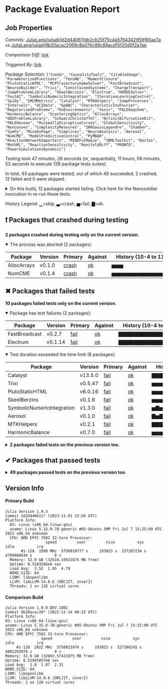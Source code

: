 # Package Evaluation Report

## Job Properties

*Commits:* [JuliaLang/julia@1d2d440611db2cb25f75c4a5764342959165ae7a](https://github.com/JuliaLang/julia/commit/1d2d440611db2cb25f75c4a5764342959165ae7a) vs [JuliaLang/julia@9b20acac2069c8a374c89c89acd15f20d0f2a7ae](https://github.com/JuliaLang/julia/commit/9b20acac2069c8a374c89c89acd15f20d0f2a7ae)

*Comparison Diff:* [link](https://github.com/JuliaLang/julia/compare/9b20acac2069c8a374c89c89acd15f20d0f2a7ae...1d2d440611db2cb25f75c4a5764342959165ae7a)

*Triggered By:* [link](https://github.com/JuliaLang/julia/pull/50977#issuecomment-1792101098)

*Package Selection:* `["Conda", "CausalityTools", "CitableImage", "ParameterizedFunctions", "TensND", "MomentClosure", "PlutoStaticHTML", "MCPTrajectoryGameSolver", "FastBroadcast", "NeuronBuilder", "Trixi", "ConstrainedSystems", "ChargeTransport", "JumpProblemLibrary", "SkeelBerzins", "Electrum", "HOODESolver", "FastAI", "SymbolicNumericIntegration", "IterativeLearningControl", "SpiDy", "SMLMMetrics", "Catalyst", "MTKHelpers", "JumpProcesses", "Intervals", "UCIData", "GpABC", "CharacteristicInvFourier", "RegularizedProblems", "RxEnvironments", "Yunir", "PALEOaqchem", "HarmonicBalance", "ScatteringOptics", "AllocArrays", "ODEProblemLibrary", "SchwarzChristoffel", "HclinicBifurcationKit", "PALEOocean", "MinimallyDisruptiveCurves", "GlobalSensitivity", "Nonconvex", "ComplexityMeasures", "IRKGaussLegendre", "Chamber", "SymPy", "MiseEnPage", "Simplices", "NeuroAnalysis", "Aerosol", "NumCME", "ModelPredictiveControl", "PyMBAR", "ReactionNetworkImporters", "MINDFulMakie", "SBMLToolkit", "Bactos", "MathML", "ReactionSensitivity", "ManifoldDiff", "PRONTO", "PowerSimulationsDynamics"]`

Testing took 47 minutes, 26 seconds (or, sequentially, 11 hours, 58 minutes, 53 seconds to execute 126 package tests suites).

In total, 63 packages were tested, out of which 49 succeeded, 2 crashed, 12 failed and 0 were skipped.


<details><summary>On this build, 12 packages started failing. Click here for the Nanosoldier invocation to re-run these tests.</summary>
<p>

```
@nanosoldier `runtests(["FastBroadcast", "Electrum", "AllocArrays", "PlutoStaticHTML", "SkeelBerzins", "NumCME", "SymbolicNumericIntegration", "Trixi", "Aerosol", "MTKHelpers", "Catalyst", "HarmonicBalance"])`
```

</p>
</details>


History Legend: ▁=skip, ▃=crash, ▅=fail, ▇=ok.

## ❗ Packages that crashed during testing

**2 packages crashed during testing only on the current version.**

<details open><summary>The process was aborted (2 packages):</summary>
<p>


| Package | Version | Primary | Against | History (10-4 to 11-2) |
| ------- | ------- | ------- | ------- | ------- |
| AllocArrays | v0.1.0 | [crash](https://s3.amazonaws.com/julialang-reports/nanosoldier/pkgeval/by_hash/1d2d440_vs_9b20aca/AllocArrays.primary.log) | [ok](https://s3.amazonaws.com/julialang-reports/nanosoldier/pkgeval/by_hash/1d2d440_vs_9b20aca/AllocArrays.against.log) | <span class="history">▅▅▅</span> |
| NumCME | v0.1.4 | [crash](https://s3.amazonaws.com/julialang-reports/nanosoldier/pkgeval/by_hash/1d2d440_vs_9b20aca/NumCME.primary.log) | [ok](https://s3.amazonaws.com/julialang-reports/nanosoldier/pkgeval/by_hash/1d2d440_vs_9b20aca/NumCME.against.log) | <span class="history">▅▅▅▅▅▅▅▅▅▅▅▅▅▅▅▅▅</span> |

</p>
</details>


## ✖ Packages that failed tests

**10 packages failed tests only on the current version.**

<details open><summary>Package has test failures (2 packages):</summary>
<p>


| Package | Version | Primary | Against | History (10-4 to 11-2) |
| ------- | ------- | ------- | ------- | ------- |
| FastBroadcast | v0.2.7 | [fail](https://s3.amazonaws.com/julialang-reports/nanosoldier/pkgeval/by_hash/1d2d440_vs_9b20aca/FastBroadcast.primary.log) | [ok](https://s3.amazonaws.com/julialang-reports/nanosoldier/pkgeval/by_hash/1d2d440_vs_9b20aca/FastBroadcast.against.log) | <span class="history">▇▇▇▇▇▇▇▇▇▇▇▇▇▇▇▇▇</span> |
| Electrum | v0.1.14 | [fail](https://s3.amazonaws.com/julialang-reports/nanosoldier/pkgeval/by_hash/1d2d440_vs_9b20aca/Electrum.primary.log) | [ok](https://s3.amazonaws.com/julialang-reports/nanosoldier/pkgeval/by_hash/1d2d440_vs_9b20aca/Electrum.against.log) | <span class="history">▇▇▇▇▇▇▇▇▇▇▇▇▅▅▅▅▅</span> |

</p>
</details>

<details open><summary>Test duration exceeded the time limit (8 packages):</summary>
<p>


| Package | Version | Primary | Against | History (10-4 to 11-2) |
| ------- | ------- | ------- | ------- | ------- |
| Catalyst | v13.5.0 | [fail](https://s3.amazonaws.com/julialang-reports/nanosoldier/pkgeval/by_hash/1d2d440_vs_9b20aca/Catalyst.primary.log) | [ok](https://s3.amazonaws.com/julialang-reports/nanosoldier/pkgeval/by_hash/1d2d440_vs_9b20aca/Catalyst.against.log) | <span class="history">▇▇▇▅▇▅▇▇▇▇▇▅▅▅▇▅▅</span> |
| Trixi | v0.5.47 | [fail](https://s3.amazonaws.com/julialang-reports/nanosoldier/pkgeval/by_hash/1d2d440_vs_9b20aca/Trixi.primary.log) | [ok](https://s3.amazonaws.com/julialang-reports/nanosoldier/pkgeval/by_hash/1d2d440_vs_9b20aca/Trixi.against.log) | <span class="history">▅▅▅▅▅▅▅▅▅▅▅▅▅▅▅▅▅</span> |
| PlutoStaticHTML | v6.0.16 | [fail](https://s3.amazonaws.com/julialang-reports/nanosoldier/pkgeval/by_hash/1d2d440_vs_9b20aca/PlutoStaticHTML.primary.log) | [ok](https://s3.amazonaws.com/julialang-reports/nanosoldier/pkgeval/by_hash/1d2d440_vs_9b20aca/PlutoStaticHTML.against.log) | <span class="history">▅▅▅▅▇▅▅▇▅▇▇▅▅▅▅▅▅</span> |
| SkeelBerzins | v0.1.6 | [fail](https://s3.amazonaws.com/julialang-reports/nanosoldier/pkgeval/by_hash/1d2d440_vs_9b20aca/SkeelBerzins.primary.log) | [ok](https://s3.amazonaws.com/julialang-reports/nanosoldier/pkgeval/by_hash/1d2d440_vs_9b20aca/SkeelBerzins.against.log) | <span class="history">▅▅▅▅▅▅▅▅▅▅▅▅▅▅▅▅▅</span> |
| SymbolicNumericIntegration | v1.3.0 | [fail](https://s3.amazonaws.com/julialang-reports/nanosoldier/pkgeval/by_hash/1d2d440_vs_9b20aca/SymbolicNumericIntegration.primary.log) | [ok](https://s3.amazonaws.com/julialang-reports/nanosoldier/pkgeval/by_hash/1d2d440_vs_9b20aca/SymbolicNumericIntegration.against.log) | <span class="history">▅▇▅▅▅▅▅▇▅▇▇▇▅▅▇▅▅</span> |
| Aerosol | v0.1.0 | [fail](https://s3.amazonaws.com/julialang-reports/nanosoldier/pkgeval/by_hash/1d2d440_vs_9b20aca/Aerosol.primary.log) | [ok](https://s3.amazonaws.com/julialang-reports/nanosoldier/pkgeval/by_hash/1d2d440_vs_9b20aca/Aerosol.against.log) | <span class="history">▇▅▇▅▇▅▅▅▅▅</span> |
| MTKHelpers | v0.2.1 | [fail](https://s3.amazonaws.com/julialang-reports/nanosoldier/pkgeval/by_hash/1d2d440_vs_9b20aca/MTKHelpers.primary.log) | [ok](https://s3.amazonaws.com/julialang-reports/nanosoldier/pkgeval/by_hash/1d2d440_vs_9b20aca/MTKHelpers.against.log) | <span class="history">▇▇▇▅▇▇▇▇▇▇▇▇▅▅▅▅▅</span> |
| HarmonicBalance | v0.7.0 | [fail](https://s3.amazonaws.com/julialang-reports/nanosoldier/pkgeval/by_hash/1d2d440_vs_9b20aca/HarmonicBalance.primary.log) | [ok](https://s3.amazonaws.com/julialang-reports/nanosoldier/pkgeval/by_hash/1d2d440_vs_9b20aca/HarmonicBalance.against.log) | <span class="history">▅▅▅▅▅▅▅▅▅▅▅▅▅▅▅▅▅</span> |

</p>
</details>

<details><summary><strong>2 packages failed tests on the previous version too.</strong></summary>
<p>

<details open><summary>Package has test failures (1 packages):</summary>
<p>


| Package | History (10-4 to 11-2) |
| ------- | ------- |
| [Intervals v1.10.0](https://s3.amazonaws.com/julialang-reports/nanosoldier/pkgeval/by_hash/1d2d440_vs_9b20aca/Intervals.primary.log) | <span class="history">▅▇▇▅▇▅▇▇▇▇▇▅▅▅▅▅▅</span> |

</p>
</details>

<details open><summary>Test duration exceeded the time limit (1 packages):</summary>
<p>


| Package | History (10-4 to 11-2) |
| ------- | ------- |
| [SBMLToolkit v0.1.25](https://s3.amazonaws.com/julialang-reports/nanosoldier/pkgeval/by_hash/1d2d440_vs_9b20aca/SBMLToolkit.primary.log) | <span class="history">▅▇▅▅▅▇▅▇▇▅▇▅▅▇▅▅▅</span> |

</p>
</details>

</p>
</details>


## ✔ Packages that passed tests

<details><summary><strong>49 packages passed tests on the previous version too.</strong></summary>
<p>

| Package | History (10-4 to 11-2) |
| ------- | ------- |
| [Conda v1.9.1](https://s3.amazonaws.com/julialang-reports/nanosoldier/pkgeval/by_hash/1d2d440_vs_9b20aca/Conda.primary.log) | <span class="history">▇▇▇▇▇▇▇▇▇▇▇▇▇▇▇▇▇</span> |
| [JumpProcesses v9.8.0](https://s3.amazonaws.com/julialang-reports/nanosoldier/pkgeval/by_hash/1d2d440_vs_9b20aca/JumpProcesses.primary.log) | <span class="history">▇▇▇▇▇▇▇▇▇▇▇▇▇▇▇▅▅</span> |
| [ManifoldDiff v0.3.8](https://s3.amazonaws.com/julialang-reports/nanosoldier/pkgeval/by_hash/1d2d440_vs_9b20aca/ManifoldDiff.primary.log) | <span class="history">▇▇▇▅▇▇▇▇▇▇▇▇▇▅▇▅▅</span> |
| [SymPy v1.2.0](https://s3.amazonaws.com/julialang-reports/nanosoldier/pkgeval/by_hash/1d2d440_vs_9b20aca/SymPy.primary.log) | <span class="history">▇▇▇▇▇▇▇▇▇▇▇▇▇▁▅▁▁</span> |
| [ComplexityMeasures v2.8.0](https://s3.amazonaws.com/julialang-reports/nanosoldier/pkgeval/by_hash/1d2d440_vs_9b20aca/ComplexityMeasures.primary.log) | <span class="history">▇▇▅▇▇▇▇▇▇▅▇▇▇▅▅▅▅</span> |
| [CitableImage v0.7.1](https://s3.amazonaws.com/julialang-reports/nanosoldier/pkgeval/by_hash/1d2d440_vs_9b20aca/CitableImage.primary.log) | <span class="history">▇▇▇▇▇▇▇▇▇▅▇▇▇▇▇▇▅</span> |
| [ParameterizedFunctions v5.16.0](https://s3.amazonaws.com/julialang-reports/nanosoldier/pkgeval/by_hash/1d2d440_vs_9b20aca/ParameterizedFunctions.primary.log) | <span class="history">▇▅▇▅▇▇▅▇▇▇▇▇▇▇▇▅▅</span> |
| [GlobalSensitivity v2.3.0](https://s3.amazonaws.com/julialang-reports/nanosoldier/pkgeval/by_hash/1d2d440_vs_9b20aca/GlobalSensitivity.primary.log) | <span class="history">▅▇▇▇▇▇▅▇▇▇▇▇▇▅▇▅▅</span> |
| [MathML v0.1.15](https://s3.amazonaws.com/julialang-reports/nanosoldier/pkgeval/by_hash/1d2d440_vs_9b20aca/MathML.primary.log) | <span class="history">▇▇▇▅▇▇▇▇▅▇▇▇▇▅▅▅▅</span> |
| [FastAI v0.5.2](https://s3.amazonaws.com/julialang-reports/nanosoldier/pkgeval/by_hash/1d2d440_vs_9b20aca/FastAI.primary.log) | <span class="history">▇▅▅▇▅▅▅▇▅▇▅▇▇▅▅▅▅</span> |
| [ConstrainedSystems v0.3.6](https://s3.amazonaws.com/julialang-reports/nanosoldier/pkgeval/by_hash/1d2d440_vs_9b20aca/ConstrainedSystems.primary.log) | <span class="history">▇▇▅▇▇▇▇▇▅▇▇▇▅▅▅▅▅</span> |
| [SchwarzChristoffel v0.1.14](https://s3.amazonaws.com/julialang-reports/nanosoldier/pkgeval/by_hash/1d2d440_vs_9b20aca/SchwarzChristoffel.primary.log) | <span class="history">▅▇▇▇▇▇▇▇▇▇▇▇▇▅▅▅▅</span> |
| [Nonconvex v2.1.2](https://s3.amazonaws.com/julialang-reports/nanosoldier/pkgeval/by_hash/1d2d440_vs_9b20aca/Nonconvex.primary.log) | <span class="history">▇▇▇▅▇▇▇▇▅▇▇▇▇▅▇▇▇</span> |
| [Simplices v0.6.2](https://s3.amazonaws.com/julialang-reports/nanosoldier/pkgeval/by_hash/1d2d440_vs_9b20aca/Simplices.primary.log) | <span class="history">▇▇▇▇▇▇▇▇▇▇▇▇▇▁▅▁▁</span> |
| [Yunir v0.2.7](https://s3.amazonaws.com/julialang-reports/nanosoldier/pkgeval/by_hash/1d2d440_vs_9b20aca/Yunir.primary.log) | <span class="history">▇▇▅▇▇▇▅▇▅▇▇▇▅▅▇▇▅</span> |
| [PALEOaqchem v0.3.1](https://s3.amazonaws.com/julialang-reports/nanosoldier/pkgeval/by_hash/1d2d440_vs_9b20aca/PALEOaqchem.primary.log) | <span class="history">▇▇▇▅▇▇▅▇▇▅▇▇▇▅▅▅▅</span> |
| [IRKGaussLegendre v0.2.5](https://s3.amazonaws.com/julialang-reports/nanosoldier/pkgeval/by_hash/1d2d440_vs_9b20aca/IRKGaussLegendre.primary.log) | <span class="history">▇▇▇▅▇▇▇▇▇▇▇▇▇▅▅▅▅</span> |
| [JumpProblemLibrary v0.1.4](https://s3.amazonaws.com/julialang-reports/nanosoldier/pkgeval/by_hash/1d2d440_vs_9b20aca/JumpProblemLibrary.primary.log) | <span class="history">▇▇▇▅▇▅▅▇▅▅▅▅▇▇▅▅▅</span> |
| [ODEProblemLibrary v0.1.7](https://s3.amazonaws.com/julialang-reports/nanosoldier/pkgeval/by_hash/1d2d440_vs_9b20aca/ODEProblemLibrary.primary.log) | <span class="history">▇▇▇▅▇▇▇▇▇▇▇▇▇▇▅▅▅</span> |
| [IterativeLearningControl v0.1.1](https://s3.amazonaws.com/julialang-reports/nanosoldier/pkgeval/by_hash/1d2d440_vs_9b20aca/IterativeLearningControl.primary.log) | <span class="history">▅▇▇▅▇▇▇▅▅▇▇▅▅▁▅▁▁</span> |
| [PowerSimulationsDynamics v0.12.3](https://s3.amazonaws.com/julialang-reports/nanosoldier/pkgeval/by_hash/1d2d440_vs_9b20aca/PowerSimulationsDynamics.primary.log) | <span class="history">▅▅▅▅▅▅▅▅▅▅▅▅▅▅▅▇▅</span> |
| [CharacteristicInvFourier v0.4.0](https://s3.amazonaws.com/julialang-reports/nanosoldier/pkgeval/by_hash/1d2d440_vs_9b20aca/CharacteristicInvFourier.primary.log) | <span class="history">▇▅▅▇▇▅▅▅▇▇▅▇▇▅▇▅▅</span> |
| [PyMBAR v0.1.0](https://s3.amazonaws.com/julialang-reports/nanosoldier/pkgeval/by_hash/1d2d440_vs_9b20aca/PyMBAR.primary.log) | <span class="history">▇▅▁▅▁▁</span> |
| [UCIData v1.0.4](https://s3.amazonaws.com/julialang-reports/nanosoldier/pkgeval/by_hash/1d2d440_vs_9b20aca/UCIData.primary.log) | <span class="history">▇▇▇▅▇▇▇▇▅▅▅▇▇▇▇▇▇</span> |
| [TensND v0.1.1](https://s3.amazonaws.com/julialang-reports/nanosoldier/pkgeval/by_hash/1d2d440_vs_9b20aca/TensND.primary.log) | <span class="history">▇▇▇▅▇▇▇▇▇▇▇▇▇▁▅▁▁</span> |
| [SMLMMetrics v0.1.3](https://s3.amazonaws.com/julialang-reports/nanosoldier/pkgeval/by_hash/1d2d440_vs_9b20aca/SMLMMetrics.primary.log) | <span class="history">▇▇▇▇▇▇▇▇▇▅▇▇▇▅▇▇▅</span> |
| [HclinicBifurcationKit v0.1.0](https://s3.amazonaws.com/julialang-reports/nanosoldier/pkgeval/by_hash/1d2d440_vs_9b20aca/HclinicBifurcationKit.primary.log) | <span class="history">▅▇▇▇▇▇▇▇▇▇▇▇▇▅▅▇▅</span> |
| [PRONTO v1.0.0](https://s3.amazonaws.com/julialang-reports/nanosoldier/pkgeval/by_hash/1d2d440_vs_9b20aca/PRONTO.primary.log) | <span class="history">▇▇▇▅▅▇▇▇▇▇▇▅▇▅▇▅▅</span> |
| [SpiDy v0.1.0](https://s3.amazonaws.com/julialang-reports/nanosoldier/pkgeval/by_hash/1d2d440_vs_9b20aca/SpiDy.primary.log) | <span class="history">▇▇▇▇▇▇▇▇▇▇▇▇▇▅▅▇▅</span> |
| [Bactos v0.0.1](https://s3.amazonaws.com/julialang-reports/nanosoldier/pkgeval/by_hash/1d2d440_vs_9b20aca/Bactos.primary.log) | <span class="history">▇▇▇▇▇▇▅▇▇▅▇▇▇▇▅▅▅</span> |
| [ScatteringOptics v0.1.0](https://s3.amazonaws.com/julialang-reports/nanosoldier/pkgeval/by_hash/1d2d440_vs_9b20aca/ScatteringOptics.primary.log) | <span class="history">▅▅▅▅▅</span> |
| [GpABC v0.1.1](https://s3.amazonaws.com/julialang-reports/nanosoldier/pkgeval/by_hash/1d2d440_vs_9b20aca/GpABC.primary.log) | <span class="history">▇▇▇▅▇▇▇▇▇▇▇▅▇▅▅▇▅</span> |
| [ReactionSensitivity v0.1.0](https://s3.amazonaws.com/julialang-reports/nanosoldier/pkgeval/by_hash/1d2d440_vs_9b20aca/ReactionSensitivity.primary.log) | <span class="history">▇▇▅▇▇▇▇▇▇▇▇▇▇▅▅▅▅</span> |
| [RxEnvironments v0.1.1](https://s3.amazonaws.com/julialang-reports/nanosoldier/pkgeval/by_hash/1d2d440_vs_9b20aca/RxEnvironments.primary.log) | <span class="history">▇▇▇▇▇▇▇▇▇▇▇▇▇▇▅▇▅</span> |
| [MinimallyDisruptiveCurves v0.3.2](https://s3.amazonaws.com/julialang-reports/nanosoldier/pkgeval/by_hash/1d2d440_vs_9b20aca/MinimallyDisruptiveCurves.primary.log) | <span class="history">▇▇▇▅▇▇▇▇▅▇▇▇▅▇▅▅▅</span> |
| [NeuronBuilder v0.2.5](https://s3.amazonaws.com/julialang-reports/nanosoldier/pkgeval/by_hash/1d2d440_vs_9b20aca/NeuronBuilder.primary.log) | <span class="history">▇▇▇▅▇▇▇▇▇▇▇▇▇▇▅▅▅</span> |
| [MINDFulMakie v0.1.0](https://s3.amazonaws.com/julialang-reports/nanosoldier/pkgeval/by_hash/1d2d440_vs_9b20aca/MINDFulMakie.primary.log) | <span class="history">▅▇▇▇▇▅▇▇▇▇▇▅▇▅▇▇▅</span> |
| [MiseEnPage v0.2.1](https://s3.amazonaws.com/julialang-reports/nanosoldier/pkgeval/by_hash/1d2d440_vs_9b20aca/MiseEnPage.primary.log) | <span class="history">▇▅▇▅▅▇▇▇▅▅▇▇▇▅▅▅▅</span> |
| [CausalityTools v2.10.1](https://s3.amazonaws.com/julialang-reports/nanosoldier/pkgeval/by_hash/1d2d440_vs_9b20aca/CausalityTools.primary.log) | <span class="history">▇▅▇▅▇▇▇▇▇▅▇▅▇▅▅▅▅</span> |
| [NeuroAnalysis v1.2.1](https://s3.amazonaws.com/julialang-reports/nanosoldier/pkgeval/by_hash/1d2d440_vs_9b20aca/NeuroAnalysis.primary.log) | <span class="history">▇▅▇▇▇▅▇▇▅▅▇▇▇▅▅▅▅</span> |
| [Chamber v0.1.0](https://s3.amazonaws.com/julialang-reports/nanosoldier/pkgeval/by_hash/1d2d440_vs_9b20aca/Chamber.primary.log) | <span class="history">▇▇▅▅▇▇▇▇▇▇▇▅▇▅▅▅▅</span> |
| [RegularizedProblems v0.1.0](https://s3.amazonaws.com/julialang-reports/nanosoldier/pkgeval/by_hash/1d2d440_vs_9b20aca/RegularizedProblems.primary.log) | <span class="history">▇▇▇▅▇▅▅▇▇▅▇▇▅▅▅▅▅</span> |
| [PALEOocean v0.4.3](https://s3.amazonaws.com/julialang-reports/nanosoldier/pkgeval/by_hash/1d2d440_vs_9b20aca/PALEOocean.primary.log) | <span class="history">▇▇▇▇▅▅▅▅▇▅▇▅▇▅▅▅▅</span> |
| [MomentClosure v0.3.1](https://s3.amazonaws.com/julialang-reports/nanosoldier/pkgeval/by_hash/1d2d440_vs_9b20aca/MomentClosure.primary.log) | <span class="history">▇▅▇▅▇▇▇▇▇▇▇▇▅▅▅▅▅</span> |
| [ModelPredictiveControl v0.11.0](https://s3.amazonaws.com/julialang-reports/nanosoldier/pkgeval/by_hash/1d2d440_vs_9b20aca/ModelPredictiveControl.primary.log) | <span class="history">▅▇▅▅▇▅▇▇▅▅▇▇▅▅▅▅▅</span> |
| [MCPTrajectoryGameSolver v0.1.0](https://s3.amazonaws.com/julialang-reports/nanosoldier/pkgeval/by_hash/1d2d440_vs_9b20aca/MCPTrajectoryGameSolver.primary.log) | <span class="history">▇▅▇▅▇▇▇▇▇▇▇▅▇▇▇▅▅</span> |
| [ChargeTransport v0.2.9](https://s3.amazonaws.com/julialang-reports/nanosoldier/pkgeval/by_hash/1d2d440_vs_9b20aca/ChargeTransport.primary.log) | <span class="history">▇▇▇▅▇▇▅▅▇▅▅▅▇▅▅▁▁</span> |
| [ReactionNetworkImporters v0.14.0](https://s3.amazonaws.com/julialang-reports/nanosoldier/pkgeval/by_hash/1d2d440_vs_9b20aca/ReactionNetworkImporters.primary.log) | <span class="history">▇▇▇▅▅▇▇▅▇▇▇▇▅▅▅▅▅</span> |
| [HOODESolver v0.2.6](https://s3.amazonaws.com/julialang-reports/nanosoldier/pkgeval/by_hash/1d2d440_vs_9b20aca/HOODESolver.primary.log) | <span class="history">▇▅▇▇▇▅▇▇▇▅▇▇▅▅▅▅▅</span> |

</p>
</details>


## Version Info

#### Primary Build

```
Julia Version 1.9.3
Commit 1d2d440611* (2023-11-01 12:56 UTC)
Platform Info:
  OS: Linux (x86_64-linux-gnu)
  uname: Linux 5.15.0-78-generic #85-Ubuntu SMP Fri Jul 7 15:25:09 UTC 2023 x86_64 unknown
  CPU: AMD EPYC 7502 32-Core Processor: 
                  speed         user         nice          sys         idle          irq
       #1-128  1500 MHz  5750910777 s     193023 s  327207234 s  4799900434 s          0 s
  Memory: 32.0 GB (32610.19921875 MB free)
  Uptime: 8.5183586e6 sec
  Load Avg:  3.52  1.95  4.79
  WORD_SIZE: 64
  LIBM: libopenlibm
  LLVM: libLLVM-14.0.6 (ORCJIT, znver2)
  Threads: 1 on 128 virtual cores

```

  #### Comparison Build

  ```
Julia Version 1.9.0-DEV.1802
Commit 9b20acac20* (2022-11-14 08:25 UTC)
Platform Info:
  OS: Linux (x86_64-linux-gnu)
  uname: Linux 5.15.0-78-generic #85-Ubuntu SMP Fri Jul 7 15:25:09 UTC 2023 x86_64 unknown
  CPU: AMD EPYC 7502 32-Core Processor: 
                  speed         user         nice          sys         idle          irq
       #1-128  2022 MHz  5750923974 s     193023 s  327208245 s  4801293979 s          0 s
  Memory: 32.0 GB (32603.57421875 MB free)
  Uptime: 8.51945857e6 sec
  Load Avg:  1.0  1.07  2.31
  WORD_SIZE: 64
  LIBM: libopenlibm
  LLVM: libLLVM-14.0.6 (ORCJIT, znver2)
  Threads: 1 on 128 virtual cores

  ```
  <!-- Generated on 2023-11-03T06:45:37.237 -->
